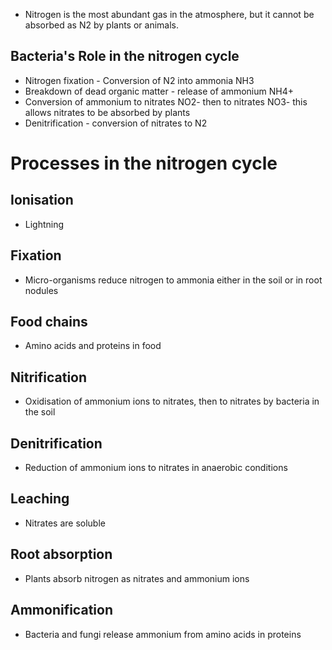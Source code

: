 - Nitrogen is the most abundant gas in the atmosphere, but it cannot be absorbed as N2 by plants or animals.

## Bacteria's Role in the nitrogen cycle
- Nitrogen fixation - Conversion of N2 into ammonia NH3
- Breakdown of dead organic matter - release of ammonium NH4+
- Conversion of ammonium to nitrates NO2- then to nitrates NO3- this allows nitrates to be absorbed by plants
- Denitrification - conversion of nitrates to N2

# Processes in the nitrogen cycle
## Ionisation
- Lightning 

## Fixation
- Micro-organisms reduce nitrogen to ammonia either in the soil or in root nodules

## Food chains
- Amino acids and proteins in food

## Nitrification
- Oxidisation of ammonium ions to nitrates, then to nitrates by bacteria in the soil

## Denitrification
- Reduction of ammonium ions to nitrates in anaerobic conditions 

## Leaching
- Nitrates are soluble

## Root absorption
- Plants absorb nitrogen as nitrates and ammonium ions

## Ammonification 
- Bacteria and fungi release ammonium from amino acids in proteins